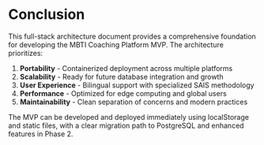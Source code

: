 # Conclusion

This full-stack architecture document provides a comprehensive foundation for developing the MBTI Coaching Platform MVP. The architecture prioritizes:

1. **Portability** - Containerized deployment across multiple platforms
2. **Scalability** - Ready for future database integration and growth
3. **User Experience** - Bilingual support with specialized SAIS methodology
4. **Performance** - Optimized for edge computing and global users
5. **Maintainability** - Clean separation of concerns and modern practices

The MVP can be developed and deployed immediately using localStorage and static files, with a clear migration path to PostgreSQL and enhanced features in Phase 2.
